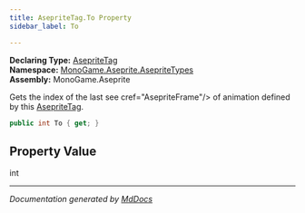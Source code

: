 ```yaml
---
title: AsepriteTag.To Property
sidebar_label: To

---
```


**Declaring Type:** [AsepriteTag](../)  
**Namespace:** [MonoGame.Aseprite.AsepriteTypes](../../)  
**Assembly:** MonoGame.Aseprite

Gets the index of the last see cref\="AsepriteFrame"\/\> of animation defined by this [AsepriteTag](../).

```csharp
public int To { get; }
```

## Property Value

int

___

*Documentation generated by [MdDocs](https://github.com/ap0llo/mddocs)*
